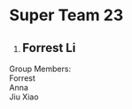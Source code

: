<h1>Super Team 23</h1>

1. <h2>Forrest Li</h2>

Group Members: <br>
Forrest <br>
Anna <br>
Jiu Xiao <br>
